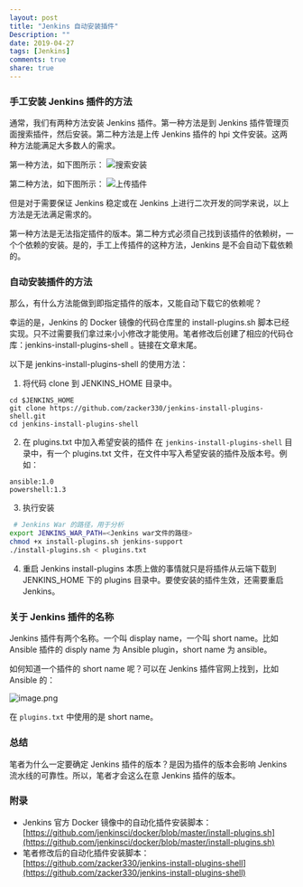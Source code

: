 ```yaml
---
layout: post
title: "Jenkins 自动安装插件"
Description: ""
date: 2019-04-27
tags: [Jenkins]
comments: true
share: true
---
```

### 手工安装 Jenkins 插件的方法
通常，我们有两种方法安装  Jenkins 插件。第一种方法是到 Jenkins 插件管理页面搜索插件，然后安装。第二种方法是上传 Jenkins 插件的 hpi 文件安装。这两种方法能满足大多数人的需求。

第一种方法，如下图所示：
![搜索安装](/assets/images/292372-12412dbb4c58b810.png)

第二种方法，如下图所示：
![上传插件](/assets/images/292372-957598396b256971.png)

但是对于需要保证 Jenkins 稳定或在 Jenkins 上进行二次开发的同学来说，以上方法是无法满足需求的。

第一种方法是无法指定插件的版本。第二种方式必须自己找到该插件的依赖树，一个个依赖的安装。是的，手工上传插件的这种方法，Jenkins 是不会自动下载依赖的。

### 自动安装插件的方法

那么，有什么方法能做到即指定插件的版本，又能自动下载它的依赖呢？

幸运的是，Jenkins 的 Docker 镜像的代码仓库里的 install-plugins.sh 脚本已经实现。只不过需要我们拿过来小小修改才能使用。笔者修改后创建了相应的代码仓库：jenkins-install-plugins-shell 。链接在文章末尾。

以下是 jenkins-install-plugins-shell 的使用方法：
1. 将代码 clone 到 JENKINS_HOME 目录中。
```
cd $JENKINS_HOME
git clone https://github.com/zacker330/jenkins-install-plugins-shell.git
cd jenkins-install-plugins-shell
```

2. 在 plugins.txt 中加入希望安装的插件
在 `jenkins-install-plugins-shell` 目录中，有一个 plugins.txt 文件，在文件中写入希望安装的插件及版本号。例如：
```
ansible:1.0
powershell:1.3
```
3. 执行安装
```bash
 # Jenkins War 的路径，用于分析
export JENKINS_WAR_PATH=<Jenkins war文件的路径>
chmod +x install-plugins.sh jenkins-support
./install-plugins.sh < plugins.txt
```
4. 重启 Jenkins 
install-plugins 本质上做的事情就只是将插件从云端下载到 JENKINS_HOME 下的 plugins 目录中。要使安装的插件生效，还需要重启 Jenkins。

### 关于 Jenkins 插件的名称
Jenkins 插件有两个名称。一个叫 display name，一个叫 short name。比如 Ansible 插件的 disply name 为 Ansible plugin，short  name 为 ansible。

如何知道一个插件的 short name 呢？可以在 Jenkins 插件官网上找到，比如 Ansible 的：

![image.png](/assets/images/292372-99968452eecc9be9.png)

在 `plugins.txt` 中使用的是 short name。

### 总结
笔者为什么一定要确定 Jenkins 插件的版本？是因为插件的版本会影响 Jenkins 流水线的可靠性。所以，笔者才会这么在意 Jenkins 插件的版本。

### 附录
* Jenkins 官方 Docker 镜像中的自动化插件安装脚本：[https://github.com/jenkinsci/docker/blob/master/install-plugins.sh](https://github.com/jenkinsci/docker/blob/master/install-plugins.sh)
* 笔者修改后的自动化插件安装脚本：
[https://github.com/zacker330/jenkins-install-plugins-shell](https://github.com/zacker330/jenkins-install-plugins-shell)